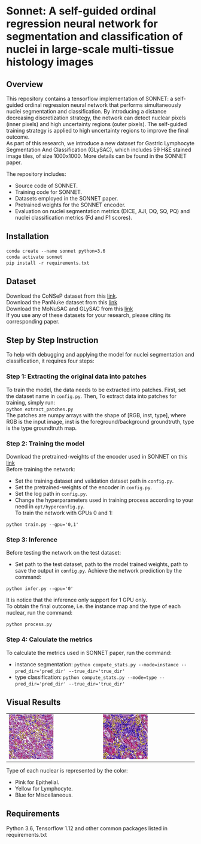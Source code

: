 # Sonnet: A self-guided ordinal regression neural network for segmentation and classification of nuclei in large-scale multi-tissue histology images

## Overview

This repository contains a tensorflow implementation of SONNET: a self-guided ordinal regression neural network that performs simultaneously nuclei segmentation and classification. By introducing a distance decreasing discretization strategy, the network can detect nuclear pixels (inner pixels) and high uncertainty regions (outer pixels). The self-guided training strategy is applied to high uncertainty regions to improve the final outcome. <br />
As part of this research, we introduce a new dataset for Gastric Lymphocyte Segmentation And Classification (GLySAC), which includes 59 H&E stained image tiles, of size 1000x1000. More details can be found in the SONNET paper. 

The repository includes:
- Source code of SONNET.
- Training code for SONNET.
- Datasets employed in the SONNET paper.
- Pretrained weights for the SONNET encoder.
- Evaluation on nuclei segmentation metrics (DICE, AJI, DQ, SQ, PQ) and nuclei classification metrics (Fd and F1 scores).

## Installation
```
conda create --name sonnet python=3.6
conda activate sonnet
pip install -r requirements.txt
```

## Dataset
Download the CoNSeP dataset from this [link](https://warwick.ac.uk/fac/sci/dcs/research/tia/data/hovernet/). <br />
Download the PanNuke dataset from this [link](https://warwick.ac.uk/fac/cross_fac/tia/data/pannuke) <br />
Download the MoNuSAC and GLySAC from this [link](https://drive.google.com/drive/folders/1p0Yt2w8MTcaZJU3bdh0fAtTrPWin1-zb?usp=sharing) <br />
If you use any of these datasets for your research, please citing its corresponding paper.

## Step by Step Instruction
To help with debugging and applying the model for nuclei segmentation and classification, it requires four steps:

### Step 1: Extracting the original data into patches
To train the model, the data needs to be extracted into patches. First, set the dataset name in ```config.py```. Then, To extract data into patches for training, simply run: <br />
`python extract_patches.py` <br />
The patches are numpy arrays with the shape of [RGB, inst, type], where RGB is the input image, inst is the foreground/background groundtruth, type is the type groundtruth map. 

### Step 2: Training the model
Download the pretrained-weights of the encoder used in SONNET on this [link](https://drive.google.com/drive/folders/1p0Yt2w8MTcaZJU3bdh0fAtTrPWin1-zb?usp=sharing) <br />
Before training the network:
- Set the training dataset and validation dataset path in `config.py`.
- Set the pretrained-weights of the encoder in `config.py`.
- Set the log path in `config.py`.
- Change the hyperparameters used in training process according to your need in `opt/hyperconfig.py`. <br />
To train the network with GPUs 0 and 1:
```
python train.py --gpu='0,1'
```
### Step 3: Inference
Before testing the network on the test dataset:
- Set path to the test dataset, path to the model trained weights, path to save the output in `config.py`.
Achieve the network prediction by the command: 
```
python infer.py --gpu='0'
```
It is notice that the inference only support for 1 GPU only. <br />
To obtain the final outcome, i.e. the instance map and the type of each nuclear, run the command:
```
python process.py
```
### Step 4: Calculate the metrics
To calculate the metrics used in SONNET paper, run the command:
- instance segmentation: `python compute_stats.py --mode=instance --pred_dir='pred_dir' --true_dir='true_dir'`
- type classification: `python compute_stats.py --mode=type --pred_dir='pred_dir' --true_dir='true_dir'`

## Visual Results
<table border="0">
<tr>
    <td>
    <img src="results/result_1.tif" width="50%" />
    </td> 
    <td>
    <img src="results/results_2.tif", width="50%" /> 
    </td>
</tr>
</table>

Type of each nuclear is represented by the color: <br />
- Pink for Epithelial. <br />
- Yellow for Lymphocyte. <br />
- Blue for Miscellaneous. <br />

## Requirements
Python 3.6, Tensorflow 1.12 and other common packages listed in requirements.txt

